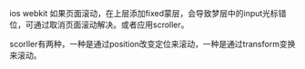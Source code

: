 ios webkit 如果页面滚动，在上层添加fixed蒙层，会导致梦层中的input光标错位，可通过取消页面滚动解决。或者应用scroller。

scorller有两种，一种是通过position改变定位来滚动，一种是通过transform变换来滚动。


